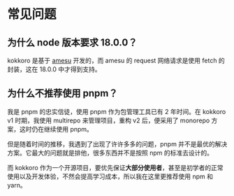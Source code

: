 # 常见问题

## 为什么 node 版本要求 18.0.0？

kokkoro 是基于 [amesu](https://github.com/xueelf/amesu) 开发的，而 amesu 的 request 网络请求是使用 fetch 的封装，这在 18.0.0 中才得到支持。

## 为什么不推荐使用 pnpm？

我是 pnpm 的忠实信徒，使用 pnpm 作为包管理工具已有 2 年时间。在 kokkoro v1 时期，我使用 multirepo 来管理项目，重构 v2 后，便采用了 monorepo 方案，这时仍在继续使用 pnpm。

但是随着时间的推移，我遇到了出现了许许多多的问题，pnpm 并不是最优的解决方案。它最大的问题就是排他，很多东西并不是按照 npm 的标准去设计的。

而 kokkoro 作为一个开源项目，要优先保证**大部分使用者**，甚至是初学者的正常使用以及开发体验，不然会提高学习成本，所以我在这里更推荐使用 npm 和 yarn。
